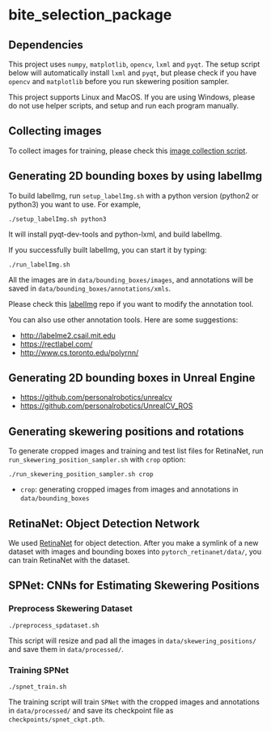 # bite_selection_package

## Dependencies
This project uses `numpy`, `matplotlib`, `opencv`, `lxml` and `pyqt`. The setup script below will automatically install `lxml` and `pyqt`, but please check if you have `opencv` and `matplotlib` before you run skewering position sampler.

This project supports Linux and MacOS. If you are using Windows, please do not use helper scripts, and setup and run each program manually.


## Collecting images
To collect images for training, please check this [image collection script](https://github.com/personalrobotics/image_collector).


## Generating 2D bounding boxes by using labelImg
To build labelImg, run `setup_labelImg.sh` with a python version (python2 or python3) you want to use. For example,
```
./setup_labelImg.sh python3
```
It will install pyqt-dev-tools and python-lxml, and build labelImg.

If you successfully built labelImg, you can start it by typing:
```
./run_labelImg.sh
```

All the images are in `data/bounding_boxes/images`, and annotations will be saved in `data/bounding_boxes/annotations/xmls`.

Please check this [labelImg](https://github.com/personalrobotics/labelImg) repo if you want to modify the annotation tool.

You can also use other annotation tools. Here are some suggestions:
* http://labelme2.csail.mit.edu
* https://rectlabel.com/
* http://www.cs.toronto.edu/polyrnn/


## Generating 2D bounding boxes in Unreal Engine
* https://github.com/personalrobotics/unrealcv
* https://github.com/personalrobotics/UnrealCV_ROS


## Generating skewering positions and rotations
To generate cropped images and training and test list files for RetinaNet, run `run_skewering_position_sampler.sh` with `crop` option:
```
./run_skewering_position_sampler.sh crop
```
- `crop`: generating cropped images from images and annotations in `data/bounding_boxes`


## RetinaNet: Object Detection Network
We used [RetinaNet](https://github.com/personalrobotics/pytorch_retinanet) for object detection. After you make a symlink of a new dataset with images and bounding boxes into `pytorch_retinanet/data/`, you can train RetinaNet with the dataset.


## SPNet: CNNs for Estimating Skewering Positions

### Preprocess Skewering Dataset
```
./preprocess_spdataset.sh
```
This script will resize and pad all the images in `data/skewering_positions/` and save them in `data/processed/`.

### Training SPNet
```
./spnet_train.sh
```
The training script will train `SPNet` with the cropped images and annotations in `data/processed/` and save its checkpoint file as `checkpoints/spnet_ckpt.pth`.
